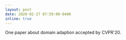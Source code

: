 ```yaml
---
layout: post
date: 2020-02-27 07:59:00-0400
inline: true
---
```


One paper about domain adaption accepted by CVPR'20.

